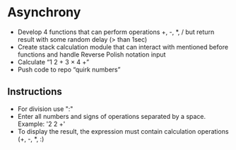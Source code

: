 # Asynchrony
* Develop 4 functions that can perform operations +, -, *, / but return result with some random delay (> than 1sec)
* Create stack calculation module that can interact with mentioned before functions and handle Reverse Polish notation input
* Calculate “1 2 + 3 × 4 +”
* Push code to repo “quirk numbers”

## Instructions
* For division use ":"
* Enter all numbers and signs of operations separated by a space. Example: '2 2 +'
* To display the result, the expression must contain calculation operations (+, -, *, :)
